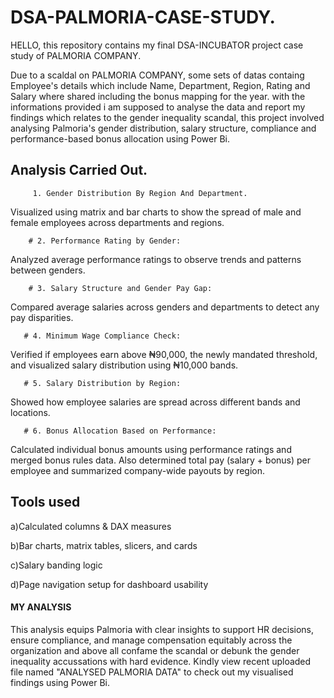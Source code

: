 # DSA-PALMORIA-CASE-STUDY.
HELLO, this repository contains my final DSA-INCUBATOR project case study of PALMORIA COMPANY.

 Due to a scaldal on PALMORIA COMPANY, some sets of datas containg Employee's details which include Name, Department, Region, Rating and Salary where shared including the bonus mapping for the year.
 with the informations provided i am supposed to analyse the data and report my findings which relates to the gender inequality scandal, this project involved analysing Palmoria's gender distribution, salary structure, compliance and performance-based bonus allocation using Power Bi.

 ## Analysis Carried Out.
         1. Gender Distribution By Region And Department.
Visualized using matrix and bar charts to show the spread of male and female employees across departments and regions.


        # 2. Performance Rating by Gender:
Analyzed average performance ratings to observe trends and patterns between genders.


        # 3. Salary Structure and Gender Pay Gap:
Compared average salaries across genders and departments to detect any pay disparities.


       # 4. Minimum Wage Compliance Check:
Verified if employees earn above ₦90,000, the newly mandated threshold, and visualized salary distribution using ₦10,000 bands.


       # 5. Salary Distribution by Region:
Showed how employee salaries are spread across different bands and locations.


       # 6. Bonus Allocation Based on Performance:
Calculated individual bonus amounts using performance ratings and merged bonus rules data. Also determined total pay (salary + bonus) per employee and summarized company-wide payouts by region.



## Tools used

a)Calculated columns & DAX measures

b)Bar charts, matrix tables, slicers, and cards

c)Salary banding logic

d)Page navigation setup for dashboard usability 


#### MY ANALYSIS

This analysis equips Palmoria with clear insights to support HR decisions, ensure compliance, and manage compensation equitably across the organization and above all confame the scandal or debunk the gender inequality accussations with hard evidence.
Kindly view recent uploaded file named "ANALYSED PALMORIA DATA" to check out my visualised findings using Power Bi.


